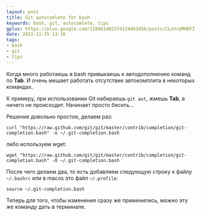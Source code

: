 ```yaml
---
layout: post
title: Git autocomlete for bash
keywords: bash, git, autocomlete, tips
gplus: https://plus.google.com/116661482374124481456/posts/CLxVrpMHDFZ
date: 2011-11-25 13:16
tags:
- bash
- git
- tips
---
```

Когда много работаешь в bash привыкаешь к автодополнению команд по **Tab**. И очень мешает работать отсутствие автокомплита в некоторых командах.

К примеру, при использовании Git набираешь `git aut`, жмешь **Tab**, а ничего не происходит.  Начинает просто бесить...

Решение довольно простое, делаем раз:

    curl "https://raw.github.com/git/git/master/contrib/completion/git-completion.bash" -o ~/.git-completion.bash

либо используем wget:

    wget "https://raw.github.com/git/git/master/contrib/completion/git-completion.bash" -O ~/.git-completion.bash

После чего делаем два, то есть добавляем следующую строку к файлу `~/.bashrc` или в macos это файл `~/.profile`:

    source ~/.git-completion.bash

Теперь для того, чтобы изменения сразу же применились, можно эту же команду дать в терминале.
